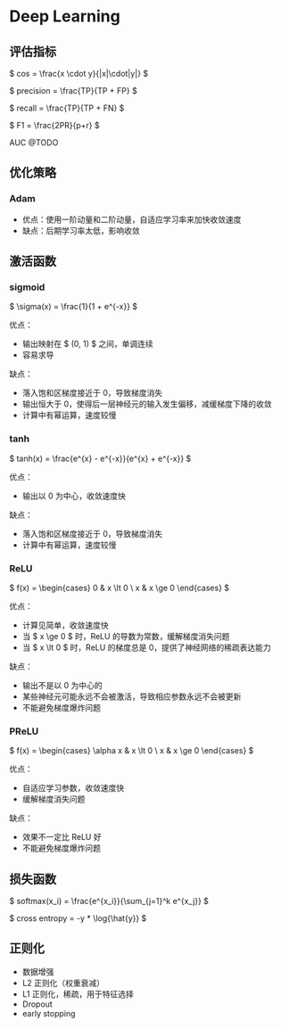 # Deep Learning

## 评估指标

$ cos = \frac{x \cdot y}{|x|\cdot|y|} $

$ precision = \frac{TP}{TP + FP} $

$ recall = \frac{TP}{TP + FN} $

$ F1 = \frac{2PR}{p+r} $

AUC @TODO

## 优化策略

### Adam

* 优点：使用一阶动量和二阶动量，自适应学习率来加快收敛速度
* 缺点：后期学习率太低，影响收敛

## 激活函数

### sigmoid

$ \sigma(x) = \frac{1}{1 + e^{-x}} $

优点：
* 输出映射在 $ (0, 1) $ 之间，单调连续
* 容易求导

缺点：
* 落入饱和区梯度接近于 $0$，导致梯度消失
* 输出恒大于 $0$，使得后一层神经元的输入发生偏移，减缓梯度下降的收敛
* 计算中有幂运算，速度较慢

### tanh

$ tanh(x) = \frac{e^{x} - e^{-x}}{e^{x} + e^{-x}} $

优点：
* 输出以 $0$ 为中心，收敛速度快

缺点：
* 落入饱和区梯度接近于 $0$，导致梯度消失
* 计算中有幂运算，速度较慢

### ReLU

$ f(x) = \begin{cases}
0 & x \lt 0 \\
x & x \ge 0
\end{cases} $ 

优点：
* 计算见简单，收敛速度快
* 当 $ x \ge 0 $ 时，ReLU​ 的导数为常数，缓解梯度消失问题
* 当 $ x \lt 0 $ 时，ReLU​ 的梯度总是 $0$，提供了神经网络的稀疏表达能力

缺点：
* 输出不是以 0 为中心的
* 某些神经元可能永远不会被激活，导致相应参数永远不会被更新
* 不能避免梯度爆炸问题

### PReLU

$ f(x) = \begin{cases}
\alpha x & x \lt 0 \\
x & x \ge 0
\end{cases} $ 

优点：
* 自适应学习参数，收敛速度快
* 缓解梯度消失问题

缺点：
* 效果不一定比 ReLU 好
* 不能避免梯度爆炸问题

## 损失函数

$ softmax(x_i) = \frac{e^{x_i}}{\sum_{j=1}^k e^{x_j}} $

$ cross entropy = -y * \log{\hat{y}} $

## 正则化

* 数据增强
* L2 正则化（权重衰减）
* L1 正则化，稀疏，用于特征选择
* Dropout
* early stopping